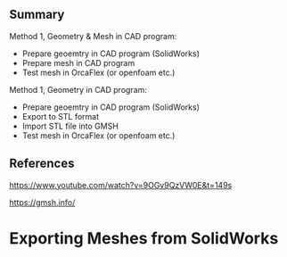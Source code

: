 

## Summary

Method 1, Geometry & Mesh in CAD program:
- Prepare geoemtry in CAD program (SolidWorks)
- Prepare mesh in CAD program
- Test mesh in OrcaFlex (or openfoam etc.)

Method 1, Geometry in CAD program:
- Prepare geoemtry in CAD program (SolidWorks)
- Export to STL format
- Import STL file into GMSH
- Test mesh in OrcaFlex (or openfoam etc.)

## References

https://www.youtube.com/watch?v=9OGv9QzVW0E&t=149s

https://gmsh.info/


# Exporting Meshes from SolidWorks

